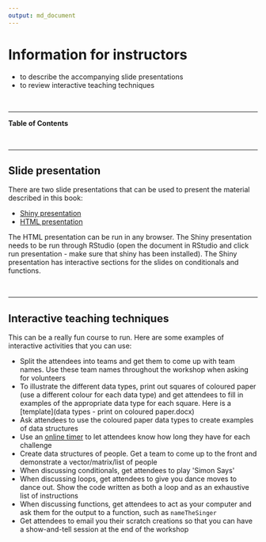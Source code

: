 ```yaml
---
output: md_document
---
```




# Information for instructors

<!--sec data-title="Learning Objectives" data-id="obj" data-show=true data-collapse=false ces-->

* to describe the accompanying slide presentations
* to review interactive teaching techniques

<!--endsec-->

<br>

---

**Table of Contents**

<!-- toc -->

<br>

---

## Slide presentation

There are two slide presentations that can be used to present the material described in this book:

* [Shiny presentation](Intro_slides.Rmd)
* [HTML presentation](Intro_slides_NOTSHINY.html)

The HTML presentation can be run in any browser. The Shiny presentation needs to be run through RStudio (open the document in RStudio and click run presentation - make sure that shiny has been installed). The Shiny presentation has interactive sections for the slides on conditionals and functions. 

<br>

---

## Interactive teaching techniques

This can be a really fun course to run. Here are some examples of interactive activities that you can use:

* Split the attendees into teams and get them to come up with team names. Use these team names throughout the workshop when asking for volunteers
* To illustrate the different data types, print out squares of coloured paper (use a different colour for each data type) and get attendees to fill in examples of the appropriate data type for each square. Here is a [template](data types - print on coloured paper.docx)
* Ask attendees to use the coloured paper data types to create examples of data structures
* Use an [online timer](https://www.google.com.au/search?q=timer) to let attendees know how long they have for each challenge
* Create data structures of people. Get a team to come up to the front and demonstrate a vector/matrix/list of people
* When discussing conditionals, get attendees to play 'Simon Says'
* When discussing loops, get attendees to give you dance moves to dance out. Show the code written as both a loop and as an exhaustive list of instructions
* When discussing functions, get attendees to act as your computer and ask them for the output to a function, such as `nameTheSinger`
* Get attendees to email you their scratch creations so that you can have a show-and-tell session at the end of the workshop
